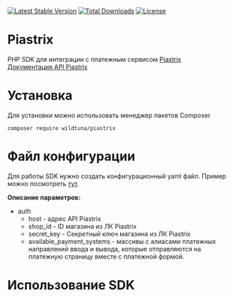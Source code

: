 [![Latest Stable Version](https://poser.pugx.org/wildtuna/piastrix/v/stable)](https://packagist.org/packages/wildtuna/piastrix-sdk)
[![Total Downloads](https://poser.pugx.org/wildtuna/piastrix/downloads)](https://packagist.org/packages/wildtuna/piastrix-sdk)
[![License](https://poser.pugx.org/wildtuna/piastrix/license)](https://packagist.org/packages/wildtuna/piastrix-sdk)  

# Piastrix
PHP SDK для интеграции с платежным сервисом [Piastrix](https://piastrix.com)  
[Документация API Piastrix](https://piastrix.docs.apiary.io/#introduction/ptx-api)

# Установка
Для установки можно использовать менеджер пакетов Composer

    composer require wildtuna/piastrix

# Файл конфигурации
Для работы SDK нужно создать конфигурационный yaml файл. 
Пример можно посмотреть [тут](https://github.com/iamwildtuna/piastrix/blob/master/Examples/config.yml).

**Описание параметров:**
 - auth  
   - host - адрес API Piastrix  
   - shop_id - ID магазина из ЛК Piastrix  
   - secret_key - Секретный ключ магазина из ЛК Piastrix  
   - available_payment_systems - массивы с алиасами платежных направлений ввода и вывода, которые отправляются на платежную
 страницу вместе с платежной формой.
 
# Использование SDK
